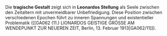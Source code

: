 
Die **tragische Gestalt** zeigt sich in **Leonardos Stellung** als Seele zwischen den Zeitaltern mit unvermeidbarer Unbefriedigung. Diese Position zwischen verschiedenen Epochen führt zu inneren Spannungen und existentieller Problematik ([[GA062 (11.) LIONARDOS GEISTIGE GRÖSSE AM WENDEPUNKT ZUR NEUEREN ZEIT, Berlin, 13. Februar 1913|GA062/11]]).
